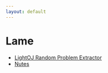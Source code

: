 ```yaml
---
layout: default
---
```


# Lame

* [LightOJ Random Problem Extractor](./lo-solve-random)
* [Nutes](./nutes)
